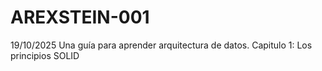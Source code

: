 # AREXSTEIN-001
19/10/2025
Una guía para aprender arquitectura de datos.
Capitulo 1: Los principios SOLID